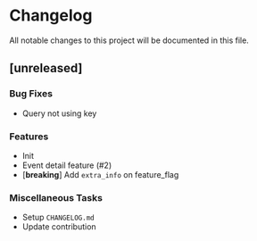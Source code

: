 # Changelog

All notable changes to this project will be documented in this file.

## [unreleased]

### Bug Fixes

- Query not using key

### Features

- Init
- Event detail feature (#2)
- [**breaking**] Add `extra_info` on feature_flag

### Miscellaneous Tasks

- Setup `CHANGELOG.md`
- Update contribution

<!-- generated by git-cliff -->
